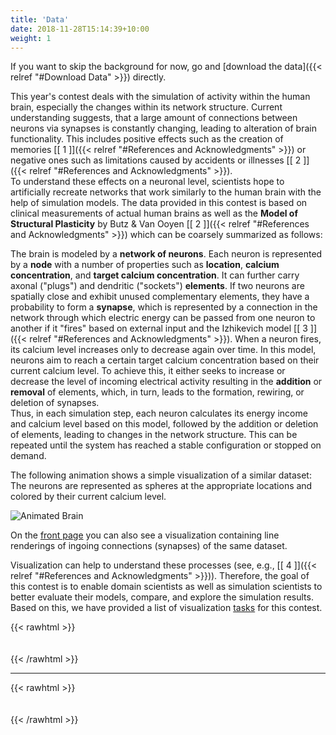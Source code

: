 ```yaml
---
title: 'Data'
date: 2018-11-28T15:14:39+10:00
weight: 1
---
```


If you want to skip the background for now, go and [download the data]({{< relref "#Download Data" >}}) directly.

This year's contest deals with the simulation of activity within the human brain, especially the changes within its network structure. Current understanding suggests, that a large amount of connections between neurons via synapses is constantly changing, leading to alteration of brain functionality. This includes positive effects such as the creation of memories [\[ 1 \]]({{< relref "#References and Acknowledgments" >}}) or negative ones such as limitations caused by accidents or illnesses [\[ 2 \]]({{< relref "#References and Acknowledgments" >}}).  
To understand these effects on a neuronal level, scientists hope to artificially recreate networks that work similarly to the human brain with the help of simulation models. The data provided in this contest is based on clinical measurements of actual human brains as well as the **Model of Structural Plasticity** by Butz & Van Ooyen [\[ 2 \]]({{< relref "#References and Acknowledgments" >}}) which can be coarsely summarized as follows:  

The brain is modeled by a **network of neurons**.
Each neuron is represented by a **node** with a number of properties such as **location**, **calcium concentration**, and **target calcium concentration**.
It can further carry axonal ("plugs") and dendritic ("sockets") **elements**.
If two neurons are spatially close and exhibit unused complementary elements, they have a probability to form a **synapse**, which is represented by a connection in the network through which electric energy can be passed from one neuron to another if it "fires" based on external input and the Izhikevich model [\[ 3 \]]({{< relref "#References and Acknowledgments" >}}).
When a neuron fires, its calcium level increases only to decrease again over time.
In this model, neurons aim to reach a certain target calcium concentration based on their current calcium level. To achieve this, it either seeks to increase or decrease the level of incoming electrical activity resulting in the **addition** or **removal** of elements, which, in turn, leads to the formation, rewiring, or deletion of synapses.  
Thus, in each simulation step, each neuron calculates its energy income and calcium level based on this model, followed by the addition or deletion of elements, leading to changes in the network structure. This can be repeated until the system has reached a stable configuration or stopped on demand.  

The following animation shows a simple visualization of a similar dataset:
The neurons are represented as spheres at the appropriate locations and colored by their current calcium level.

![Animated Brain](/spheres.webp)

On the [front page](/) you can also see a visualization containing line renderings of ingoing connections (synapses) of the same dataset.

Visualization can help to understand these processes (see, e.g., [\[ 4 \]]({{< relref "#References and Acknowledgments" >}})). Therefore, the goal of this contest is to enable domain scientists as well as simulation scientists to better evaluate their models, compare, and explore the simulation results. 
Based on this, we have provided a list of visualization [tasks](\tasks) for this contest.


{{< rawhtml >}}
<div style="height:  20px"></div>
{{< /rawhtml >}} 

----------   

{{< rawhtml >}}
<div style="height:  20px"></div>
{{< /rawhtml >}}